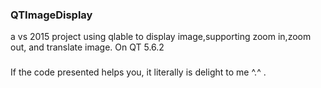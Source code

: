 ### QTImageDisplay
a vs 2015 project using qlable to display image,supporting zoom in,zoom out, and translate image. On QT 5.6.2 

###
If the code presented helps you, it literally is delight to me ^.^ .
